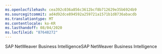 ```yaml
---
ms.openlocfilehash: cea392c036a856c3612bcf8b712629e35b6924b9
ms.sourcegitcommit: ad4d92dce894592a259721a1571b1d8736abacdb
ms.translationtype: MT
ms.contentlocale: ko-KR
ms.lasthandoff: 08/04/2020
ms.locfileid: "87648272"
---
```

<span data-ttu-id="6d959-101">SAP NetWeaver Business Intelligence</span><span class="sxs-lookup"><span data-stu-id="6d959-101">SAP NetWeaver Business Intelligence</span></span>
